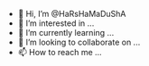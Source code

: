 - 👋 Hi, I’m @HaRsHaMaDuShA
- 👀 I’m interested in ...
- 🌱 I’m currently learning ...
- 💞️ I’m looking to collaborate on ...
- 📫 How to reach me ...

<!---
HaRsHaMaDuShA/HaRsHaMaDuShA is a ✨ special ✨ repository because its `README.md` (this file) appears on your GitHub profile.
You can click the Preview link to take a look at your changes.
--->
